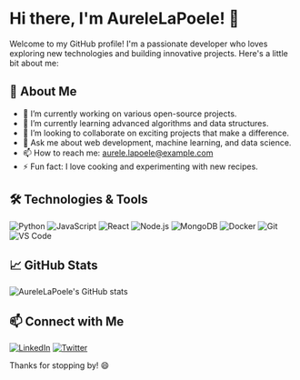 # Hi there, I'm AureleLaPoele! 👋

Welcome to my GitHub profile! I'm a passionate developer who loves exploring new technologies and building innovative projects. Here's a little bit about me:

## 🚀 About Me

- 🔭 I’m currently working on various open-source projects.
- 🌱 I’m currently learning advanced algorithms and data structures.
- 👯 I’m looking to collaborate on exciting projects that make a difference.
- 💬 Ask me about web development, machine learning, and data science.
- 📫 How to reach me: aurele.lapoele@example.com
- ⚡ Fun fact: I love cooking and experimenting with new recipes.

## 🛠️ Technologies & Tools

![Python](https://img.shields.io/badge/-Python-333333?style=flat&logo=python)
![JavaScript](https://img.shields.io/badge/-JavaScript-333333?style=flat&logo=javascript)
![React](https://img.shields.io/badge/-React-333333?style=flat&logo=react)
![Node.js](https://img.shields.io/badge/-Node.js-333333?style=flat&logo=node.js)
![MongoDB](https://img.shields.io/badge/-MongoDB-333333?style=flat&logo=mongodb)
![Docker](https://img.shields.io/badge/-Docker-333333?style=flat&logo=docker)
![Git](https://img.shields.io/badge/-Git-333333?style=flat&logo=git)
![VS Code](https://img.shields.io/badge/-VS%20Code-333333?style=flat&logo=visual-studio-code)

## 📈 GitHub Stats

![AureleLaPoele's GitHub stats](https://github-readme-stats.vercel.app/api?username=AureleLaPoele&show_icons=true&theme=radical)

## 📫 Connect with Me

[![LinkedIn](https://img.shields.io/badge/-LinkedIn-0077B5?style=flat&logo=linkedin)](https://www.linkedin.com/in/aurelelapoele/)
[![Twitter](https://img.shields.io/badge/-Twitter-1DA1F2?style=flat&logo=twitter)](https://twitter.com/aurelelapoele)

Thanks for stopping by! 😄
